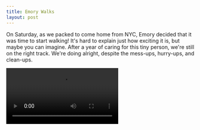 ```yaml
---
title: Emory Walks
layout: post
---
```


On Saturday, as we packed to come home from NYC, Emory decided that it was time
to start walking! It's hard to explain just how exciting it is, but maybe you
can imagine. After a year of caring for this tiny person, we're still on the
right track. We're doing alright, despite the mess-ups, hurry-ups, and
clean-ups.

<video controls src='/video/2015-emory-walks.mp4'>
  Your browser does't support the video element. :(
</video>
